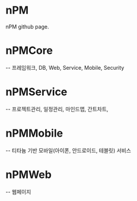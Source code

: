 nPM
===

nPM github page.

nPMCore
=
-- 프레임워크, DB, Web, Service, Mobile, Security 

nPMService
=
-- 프로젝트관리, 일정관리, 마인드맵, 간트차트, 

nPMMobile
=
-- 티타늄 기반 모바일(아이폰, 안드로이드, 테블릿) 서비스

nPMWeb
=
-- 웹페이지



